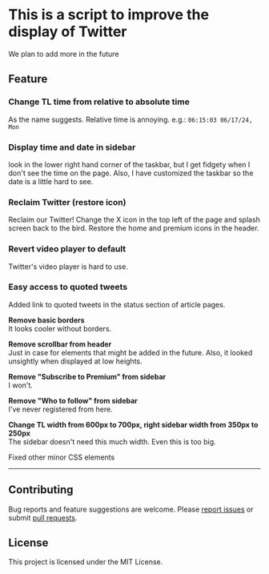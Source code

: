 # This is a script to improve the display of Twitter

We plan to add more in the future

## Feature

### Change TL time from relative to absolute time

As the name suggests. Relative time is annoying.
e.g.: `06:15:03 06/17/24, Mon`

### Display time and date in sidebar

look in the lower right hand corner of the taskbar, but I get fidgety when I don't see the time on the page. Also, I have customized the taskbar so the date is a little hard to see.

### Reclaim Twitter (restore icon)

Reclaim our Twitter! Change the X icon in the top left of the page and splash screen back to the bird. Restore the home and premium icons in the header.

### Revert video player to default

Twitter's video player is hard to use.

### Easy access to quoted tweets

Added link to quoted tweets in the status section of article pages.

**Remove basic borders**  
It looks cooler without borders.

**Remove scrollbar from header**  
Just in case for elements that might be added in the future. Also, it looked unsightly when displayed at low heights.

**Remove "Subscribe to Premium" from sidebar**  
I won't.

**Remove "Who to follow" from sidebar**  
I've never registered from here.

**Change TL width from 600px to 700px, right sidebar width from 350px to 250px**  
The sidebar doesn't need this much width. Even this is too big.

Fixed other minor CSS elements

---

## Contributing

Bug reports and feature suggestions are welcome. Please [report issues](https://github.com/yossy17/twitter-kaizen/issues) or submit [pull requests](https://github.com/yossy17/twitter-kaizen/pulls).

## License

This project is licensed under the MIT License.
